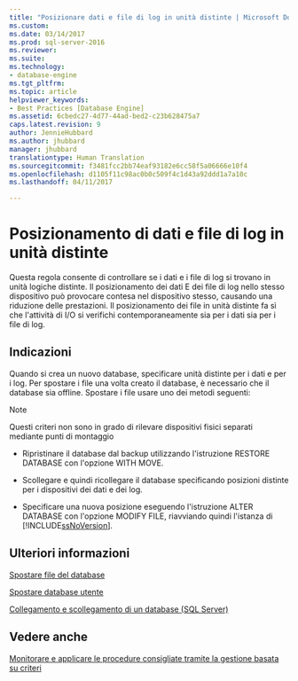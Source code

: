 ```yaml
---
title: "Posizionare dati e file di log in unità distinte | Microsoft Docs"
ms.custom: 
ms.date: 03/14/2017
ms.prod: sql-server-2016
ms.reviewer: 
ms.suite: 
ms.technology:
- database-engine
ms.tgt_pltfrm: 
ms.topic: article
helpviewer_keywords:
- Best Practices [Database Engine]
ms.assetid: 6cbedc27-4d77-44ad-bed2-c23b628475a7
caps.latest.revision: 9
author: JennieHubbard
ms.author: jhubbard
manager: jhubbard
translationtype: Human Translation
ms.sourcegitcommit: f3481fcc2bb74eaf93182e6cc58f5a06666e10f4
ms.openlocfilehash: d1105f11c98ac0b0c509f4c1d43a92ddd1a7a10c
ms.lasthandoff: 04/11/2017

---
```

# <a name="place-data-and-log-files-on-separate-drives"></a>Posizionamento di dati e file di log in unità distinte
  Questa regola consente di controllare se i dati e i file di log si trovano in unità logiche distinte. Il posizionamento dei dati E dei file di log nello stesso dispositivo può provocare contesa nel dispositivo stesso, causando una riduzione delle prestazioni. Il posizionamento dei file in unità distinte fa sì che l'attività di I/O si verifichi contemporaneamente sia per i dati sia per i file di log.  
  
## <a name="recommendations"></a>Indicazioni  
 Quando si crea un nuovo database, specificare unità distinte per i dati e per i log. Per spostare i file una volta creato il database, è necessario che il database sia offline. Spostare i file usare uno dei metodi seguenti:  
  
> [!NOTE]  
>  Questi criteri non sono in grado di rilevare dispositivi fisici separati mediante punti di montaggio  
  
-   Ripristinare il database dal backup utilizzando l'istruzione RESTORE DATABASE con l'opzione WITH MOVE.  
  
-   Scollegare e quindi ricollegare il database specificando posizioni distinte per i dispositivi dei dati e dei log.  
  
-   Specificare una nuova posizione eseguendo l'istruzione ALTER DATABASE con l'opzione MODIFY FILE, riavviando quindi l'istanza di [!INCLUDE[ssNoVersion](../../includes/ssnoversion-md.md)].  
  
## <a name="for-more-information"></a>Ulteriori informazioni  
 [Spostare file del database](../../relational-databases/databases/move-database-files.md)  
  
 [Spostare database utente](../../relational-databases/databases/move-user-databases.md)  
  
 [Collegamento e scollegamento di un database &#40;SQL Server&#41;](../../relational-databases/databases/database-detach-and-attach-sql-server.md)  
  
## <a name="see-also"></a>Vedere anche  
 [Monitorare e applicare le procedure consigliate tramite la gestione basata su criteri](../../relational-databases/policy-based-management/monitor-and-enforce-best-practices-by-using-policy-based-management.md)  
  
  

